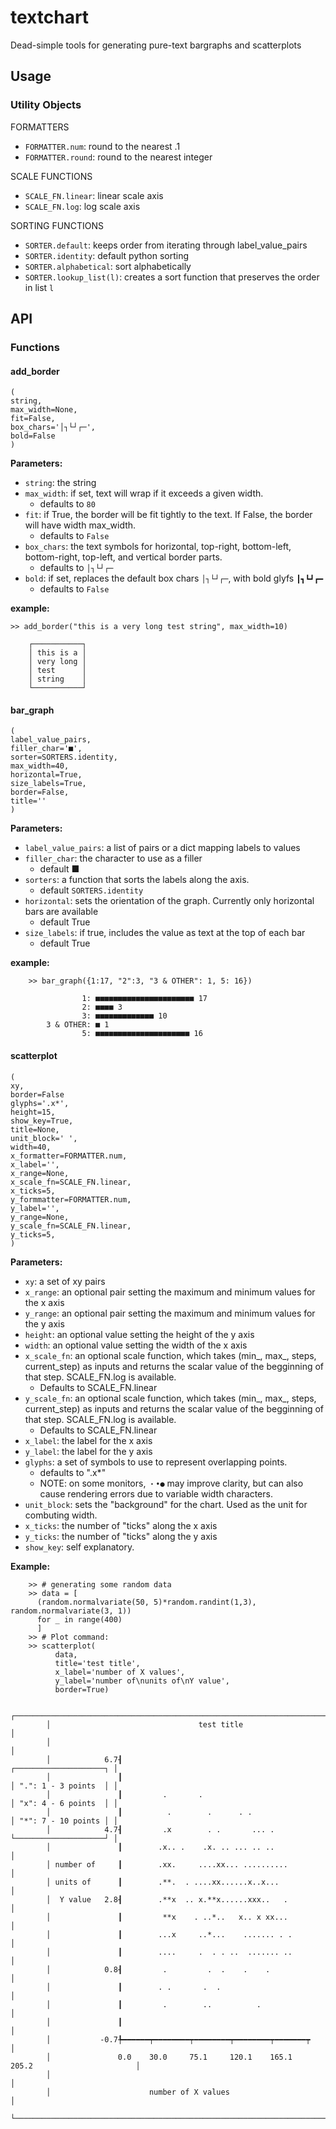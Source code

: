 # textchart

Dead-simple tools for generating pure-text bargraphs and scatterplots

## Usage



### Utility Objects

FORMATTERS
  - `FORMATTER.num`: round to the nearest .1
  - `FORMATTER.round`: round to the nearest integer

SCALE FUNCTIONS
  - `SCALE_FN.linear`: linear scale axis
  - `SCALE_FN.log`: log scale axis

SORTING FUNCTIONS
  - `SORTER.default`: keeps order from iterating through label_value_pairs
  - `SORTER.identity`: default python sorting
  - `SORTER.alphabetical`: sort alphabetically
  - `SORTER.lookup_list(l)`: creates a sort function that preserves the order in list `l`


## API

### Functions
#### __add_border__
    (
    string, 
    max_width=None, 
    fit=False, 
    box_chars='│┐└┘┌─', 
    bold=False
    )
  
__Parameters:__
  - `string`: the string
  - `max_width`: if set, text will wrap if it exceeds a given width.
    - defaults to `80`
  - `fit`: if True, the border will be fit tightly to the text. If False, the border will have width max_width.
    - defaults to `False`
  - `box_chars`: the text symbols for horizontal, top-right, bottom-left, bottom-right, top-left, and vertical border parts.
    - defaults to `│┐└┘┌─`
  - `bold`: if set, replaces the default box chars `│┐└┘┌─`, with bold glyfs `┃┓┗┛┏━`
    - defaults to `False`

__example:__

    >> add_border("this is a very long test string", max_width=10)

        ┌───────────┐
        │ this is a │
        │ very long │
        │ test      │
        │ string    │
        └───────────┘

#### __bar_graph__
    (
    label_value_pairs, 
    filler_char='■', 
    sorter=SORTERS.identity, 
    max_width=40, 
    horizontal=True, 
    size_labels=True, 
    border=False, 
    title=''
    )

__Parameters:__
  - `label_value_pairs`: a list of pairs or a dict mapping labels to values
  - `filler_char`: the character to use as a filler
    - default ■
  - `sorters`: a function that sorts the labels along the axis.
    - default `SORTERS.identity`
  - `horizontal`: sets the orientation of the graph. Currently only horizontal bars are available
    - default True
  - `size_labels`: if true, includes the value as text at the top of each bar
    - default True
    
__example:__
```
    >> bar_graph({1:17, "2":3, "3 & OTHER": 1, 5: 16})
    
                1: ■■■■■■■■■■■■■■■■■■■■■■ 17
                2: ■■■■ 3
                3: ■■■■■■■■■■■■■ 10
        3 & OTHER: ■ 1
                5: ■■■■■■■■■■■■■■■■■■■■■ 16
```

#### __scatterplot__
    (
    xy, 
    border=False
    glyphs='.x*', 
    height=15, 
    show_key=True, 
    title=None, 
    unit_block=' ', 
    width=40, 
    x_formatter=FORMATTER.num, 
    x_label='', 
    x_range=None, 
    x_scale_fn=SCALE_FN.linear, 
    x_ticks=5, 
    y_formmatter=FORMATTER.num, 
    y_label='', 
    y_range=None, 
    y_scale_fn=SCALE_FN.linear, 
    y_ticks=5, 
    )

__Parameters:__
  - `xy`: a set of xy pairs
  - `x_range`: an optional pair setting the maximum and minimum values for the x axis
  - `y_range`: an optional pair setting the maximum and minimum values for the y axis
  - `height`: an optional value setting the height of the y axis
  - `width`: an optional value setting the width of the x axis
  - `x_scale_fn`: an optional scale function, which takes (min_, max_, steps, current_step) as inputs and returns the scalar value of the begginning of that step. SCALE_FN.log is available.
    - Defaults to SCALE_FN.linear
  - `y_scale_fn`: an optional scale function, which takes (min_, max_, steps, current_step) as inputs and returns the scalar value of the begginning of that step. SCALE_FN.log is available.
    - Defaults to SCALE_FN.linear
  - `x_label`: the label for the x axis
  - `y_label`: the label for the y axis
  - `glyphs`: a set of symbols to use to represent overlapping points.
    - defaults to ".x*"
    - NOTE: on some monitors, `・•●` may improve clarity, but can also cause rendering errors due to variable width characters.
  - `unit_block`: sets the "background" for the chart. Used as the unit for combuting width.
  - `x_ticks`: the number of "ticks" along the x axis
  - `y_ticks`: the number of "ticks" along the y axis
  - `show_key`: self explanatory.
    
__Example:__
```
    >> # generating some random data
    >> data = [
      (random.normalvariate(50, 5)*random.randint(1,3), random.normalvariate(3, 1)) 
      for _ in range(400)
      ]
    >> # Plot command:
    >> scatterplot(
          data, 
          title='test title', 
          x_label='number of X values', 
          y_label='number of\nunits of\nY value', 
          border=True)
    
        ┌─────────────────────────────────────────────────────────────────────────────────────┐
        │                                 test title                                          │
        │                                                                                     │
        │            6.7┨                                              ┌────────────────────┐ │
        │               ┃                                              │ ".": 1 - 3 points  │ │
        │               ┃         .       .                            │ "x": 4 - 6 points  │ │
        │               ┃          .        .      . .                 │ "*": 7 - 10 points │ │
        │            4.7┨         .x        . .       ... .            └────────────────────┘ │
        │               ┃        .x.. .    .x. .. ... .. ..                                   │
        │ number of     ┃        .xx.     ....xx... ..........                                │
        │ units of      ┃        .**.  . ....xx......x..x...                                  │
        │  Y value   2.8┨        .**x  .. x.**x......xxx..   .                                │
        │               ┃         **x    . ..*..   x.. x xx...                                │
        │               ┃        ...x     ..*...    ....... . .                               │
        │               ┃        ....     .  . . ..  ....... ..                               │
        │            0.8┨         .         .  .    .    .                                    │
        │               ┃        . .       .  .                                               │
        │               ┃         .        ..          .                                      │
        │               ┃                                                                     │
        │           -0.7╄━━━━━━┯━━━━━━━━┯━━━━━━━━┯━━━━━━━━┯━━━━━━━┯                           │
        │               0.0    30.0     75.1     120.1    165.1   205.2                       │
        │                                                                                     │
        │                      number of X values                                             │
        └─────────────────────────────────────────────────────────────────────────────────────┘
```


